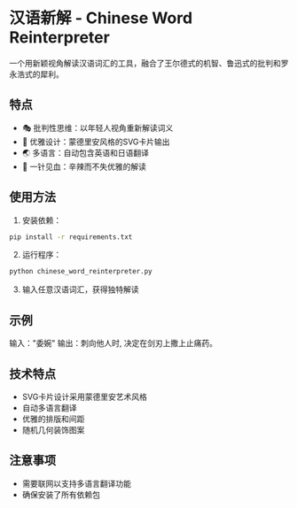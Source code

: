 # 汉语新解 - Chinese Word Reinterpreter

一个用新颖视角解读汉语词汇的工具，融合了王尔德式的机智、鲁迅式的批判和罗永浩式的犀利。

## 特点

- 🎭 批判性思维：以年轻人视角重新解读词义
- 🎨 优雅设计：蒙德里安风格的SVG卡片输出
- 🌏 多语言：自动包含英语和日语翻译
- 🎯 一针见血：辛辣而不失优雅的解读

## 使用方法

1. 安装依赖：
```bash
pip install -r requirements.txt
```

2. 运行程序：
```bash
python chinese_word_reinterpreter.py
```

3. 输入任意汉语词汇，获得独特解读

## 示例

输入："委婉"
输出：刺向他人时, 决定在剑刃上撒上止痛药。

## 技术特点

- SVG卡片设计采用蒙德里安艺术风格
- 自动多语言翻译
- 优雅的排版和间距
- 随机几何装饰图案

## 注意事项

- 需要联网以支持多语言翻译功能
- 确保安装了所有依赖包
